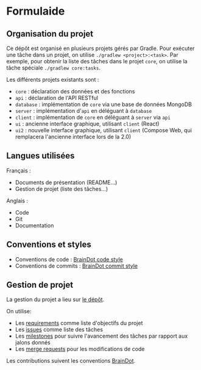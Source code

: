# Formulaide

## Organisation du projet

Ce dépôt est organisé en plusieurs projets gérés par Gradle.
Pour exécuter une tâche dans un projet, on utilise `./gradlew <project>:<task>`.
Par exemple, pour obtenir la liste des tâches dans le projet `core`, on utilise la tâche spéciale `./gradlew core:tasks`.

Les différents projets existants sont :

- `core` : déclaration des données et des fonctions
- `api` : déclaration de l'API RESTful
- `database` : implémentation de `core` via une base de données MongoDB
- `server` : implémentation d'`api` en déléguant à `database`
- `client` : implémentation de `core` en déléguant à `server` via `api`
- `ui` : ancienne interface graphique, utilisant `client` (React)
- `ui2` : nouvelle interface graphique, utilisant `client` (Compose Web, qui remplacera l'ancienne interface lors de la 2.0)

## Langues utilisées

Français :

- Documents de présentation (README…)
- Gestion de projet (liste des tâches…)

Anglais :

- Code
- Git
- Documentation

## Conventions et styles

- Conventions de code : [BrainDot code style](https://gitlab.com/braindot/legal/-/tree/master/coding-style)
- Conventions de commits : [BrainDot commit style](https://gitlab.com/braindot/legal/-/blob/master/coding-style/STYLE_Git.md)

## Gestion de projet

La gestion du projet a lieu sur [le dépôt](https://gitlab.com/clovis-ai/formulaide).

On utilise:

- Les [requirements](https://gitlab.com/clovis-ai/formulaide/-/requirements_management/requirements) comme liste d'objectifs du projet
- Les [issues](https://gitlab.com/clovis-ai/formulaide/-/issues) comme liste des tâches
- Les [milestones](https://gitlab.com/clovis-ai/formulaide/-/milestones) pour suivre l'avancement des tâches par rapport aux jalons donnés
- Les [merge requests](https://gitlab.com/clovis-ai/formulaide/-/merge_requests) pour les modifications de code

Les contributions suivent les conventions [BrainDot](https://gitlab.com/braindot/legal/-/blob/master/contrib/CONTRIBUTING.md).
